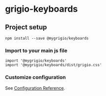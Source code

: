 # grigio-keyboards

## Project setup
```
npm install --save @mygrigio/keyboards
```

### Import to your main js file
```
import '@mygrigio/keyboards'
import '@mygrigio/keyboards/dist/grigio.css'
```


### Customize configuration
See [Configuration Reference](https://cli.vuejs.org/config/).
